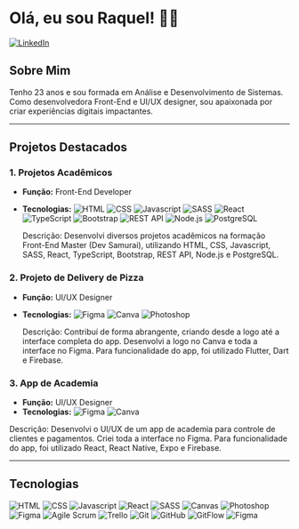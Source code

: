# Olá, eu sou Raquel! 👩‍💻

[![LinkedIn](https://img.shields.io/badge/-LinkedIn-blue?style=flat-square&logo=LinkedIn&logoColor=white)](https://www.linkedin.com/in/raquelpaixao)

## Sobre Mim

Tenho 23 anos e sou formada em Análise e Desenvolvimento de Sistemas. Como desenvolvedora Front-End e UI/UX designer, sou apaixonada por criar experiências digitais impactantes.

---

## Projetos Destacados

### 1. Projetos Acadêmicos
- **Função:** Front-End Developer
- **Tecnologias:** 
  ![HTML](https://img.shields.io/badge/-HTML-orange?style=flat-square&logo=HTML5&logoColor=white)
  ![CSS](https://img.shields.io/badge/-CSS-blue?style=flat-square&logo=CSS3&logoColor=white)
  ![Javascript](https://img.shields.io/badge/-Javascript-yellow?style=flat-square&logo=JavaScript&logoColor=white)
  ![SASS](https://img.shields.io/badge/-SASS-pink?style=flat-square&logo=SASS&logoColor=white)
  ![React](https://img.shields.io/badge/-React-blue?style=flat-square&logo=React&logoColor=white)
  ![TypeScript](https://img.shields.io/badge/-TypeScript-blue?style=flat-square&logo=TypeScript&logoColor=white)
  ![Bootstrap](https://img.shields.io/badge/-Bootstrap-purple?style=flat-square&logo=Bootstrap&logoColor=white)
  ![REST API](https://img.shields.io/badge/-REST_API-blue?style=flat-square)
  ![Node.js](https://img.shields.io/badge/-Node.js-green?style=flat-square&logo=Node.js&logoColor=white)
  ![PostgreSQL](https://img.shields.io/badge/-PostgreSQL-blue?style=flat-square&logo=PostgreSQL&logoColor=white)

  Descrição: Desenvolvi diversos projetos acadêmicos na formação Front-End Master (Dev Samurai), utilizando HTML, CSS, Javascript, SASS, React, TypeScript, Bootstrap, REST API, Node.js e PostgreSQL.

### 2. Projeto de Delivery de Pizza
- **Função:** UI/UX Designer
- **Tecnologias:** 
  ![Figma](https://img.shields.io/badge/-Figma-purple?style=flat-square&logo=Figma&logoColor=white)
  ![Canva](https://img.shields.io/badge/-Canva-blue?style=flat-square&logo=Canva&logoColor=white)
  ![Photoshop](https://img.shields.io/badge/-Photoshop-blue?style=flat-square&logo=Adobe-Photoshop&logoColor=white)

  Descrição: Contribuí de forma abrangente, criando desde a logo até a interface completa do app. Desenvolvi a logo no Canva e toda a interface no Figma. Para funcionalidade do app, foi utilizado Flutter, Dart e Firebase.

### 3. App de Academia
- **Função:** UI/UX Designer
- **Tecnologias:** 
  ![Figma](https://img.shields.io/badge/-Figma-purple?style=flat-square&logo=Figma&logoColor=white)
  ![Canva](https://img.shields.io/badge/-Canva-blue?style=flat-square&logo=Canva&logoColor=white)

Descrição: Desenvolvi o UI/UX de um app de academia para controle de clientes e pagamentos. Criei toda a interface no Figma. Para funcionalidade do app, foi utilizado React, React Native, Expo e Firebase.

---

## Tecnologias

![HTML](https://img.shields.io/badge/-HTML-orange?style=flat-square&logo=HTML5&logoColor=white)
![CSS](https://img.shields.io/badge/-CSS-blue?style=flat-square&logo=CSS3&logoColor=white)
![Javascript](https://img.shields.io/badge/-Javascript-yellow?style=flat-square&logo=JavaScript&logoColor=white)
![React](https://img.shields.io/badge/-React-blue?style=flat-square&logo=React&logoColor=white)
![SASS](https://img.shields.io/badge/-SASS-pink?style=flat-square&logo=SASS&logoColor=white)
![Canvas](https://img.shields.io/badge/-Canvas-green?style=flat-square&logo=HTML5&logoColor=white)
![Photoshop](https://img.shields.io/badge/-Photoshop-blue?style=flat-square&logo=Adobe-Photoshop&logoColor=white)
![Figma](https://img.shields.io/badge/-Figma-purple?style=flat-square&logo=Figma&logoColor=white)
![Agile Scrum](https://img.shields.io/badge/-Agile_Scrum-green?style=flat-square)
![Trello](https://img.shields.io/badge/-Trello-blue?style=flat-square&logo=Trello&logoColor=white)
![Git](https://img.shields.io/badge/-Git-black?style=flat-square&logo=Git&logoColor=white)
![GitHub](https://img.shields.io/badge/-GitHub-181717?style=flat-square&logo=GitHub&logoColor=white)
![GitFlow](https://img.shields.io/badge/-GitFlow-orange?style=flat-square&logo=Git&logoColor=white)
![Figma](https://img.shields.io/badge/-Figma-purple?style=flat-square&logo=Figma&logoColor=white)

